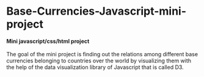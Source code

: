 # Base-Currencies-Javascript-mini-project
<strong>Mini javascript/css/html project</strong> <br/><br/>
The goal of the mini project is finding out the relations among different base currencies belonging to countries over the world by visualizing them with the help of the data visualization library of Javascript that is called D3.   
